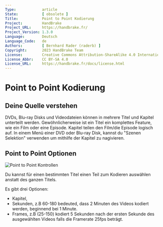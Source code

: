 ```yaml
---
Type:            article
State:           [ obsolete ]
Title:           Point to Point Kodierung
Project:         HandBrake
Project_URL:     https://handbrake.fr/
Project_Version: 1.3.0
Language:        Deutsch
Language_Code:   de
Authors:         [ Bernhard Rader (raderb) ]
Copyright:       2023 HandBrake Team
License:         Creative Commons Attribution-ShareAlike 4.0 International
License_Abbr:    CC BY-SA 4.0
License_URL:     https://handbrake.fr/docs/license.html
---
```


Point to Point Kodierung
=============================

## Deine Quelle verstehen

DVDs, Blu-ray Disks und Videodateien können in mehrere Titel und Kapitel unterteilt werden. Gewöhnlicherweise ist ein Titel ein komplettes Feature, wie ein Film oder eine Episode. Kapitel teilen den Film/die Episode logisch auf. In einem Menü einer DVD oder Blu-ray Disk, kannst du "Szenen Selektion" verwenden um mithilfe der Kapitel zu nagivieren.

## Point to Point Optionen

![Point to Point Kontrollen](../../../en/images/windows/point-to-point-1.0.0.png "Point to Point Kontrollen")

Du kannst für einen bestimmten Titel einen Teil zum Kodieren auswählen anstatt des ganzen Titels.

Es gibt drei Optionen:

- Kapitel,
- Sekunden, z.B 60-180 bedeuted, dass 2 Minuten des Videos kodiert werden, beginnend bei 1 Minute.
- Frames, z.B (25-150) kodiert 5 Sekunden nach der ersten Sekunde des ausgewählten Videos falls die Framerate 25fps beträgt.
